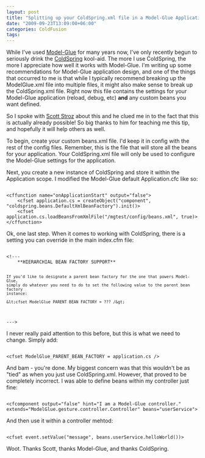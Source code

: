 ```yaml
---
layout: post
title: "Splitting up your ColdSpring.xml file in a Model-Glue Application"
date: "2009-09-23T13:09:00+06:00"
categories: ColdFusion 
tags: 
---
```


While I've used <a href="http://www.model-glue.com">Model-Glue</a> for many years now, I've only recently begun to seriously drink the <a href="http://www.coldspringframework.org">ColdSpring</a> kool-aid. The more I use ColdSpring, the more I appreciate how well it works with Model-Glue. I'm writing up some recommendations for Model-Glue application design, and one of the things that occurred to me is that while I typically recommend breaking up the ModelGlue.xml file into multiple files, it might also make sense to break up the ColdSpring.xml file. Right now this file contains the settings for your Model-Glue application (reload, debug, etc) <b>and</b> any custom beans you want defined. 

So I spoke with <a href="http://www.boyzoid.com">Scott Stroz</a> about this and he clued me in to the fact that this is actually already possible! So big thanks to him for teaching me this tip, and hopefully it will help others as well.
<!--more-->
To begin, create your custom beans.xml file. I'd keep it in config with the rest of the config files. Remember, this is the file that will store all the beans for your application. Your ColdSpring.xml file will only be used to configure the Model-Glue settings for the application.

Next, you create a new instance of ColdSpring and store it within the Application scope. I modified the Model-Glue default Application.cfc like so:

<code>
&lt;cffunction name="onApplicationStart" output="false"&gt;
	&lt;cfset application.cs = createObject("component", "coldspring.beans.DefaultXmlBeanFactory").init()&gt;
	&lt;cfset application.cs.loadBeansFromXmlFile("/mgtest/config/beans.xml", true)&gt;
&lt;/cffunction&gt;
</code>

Ok, one last step. When it comes to working with ColdSpring, there is a setting you can override in the main index.cfm file:

<code>
&lt;!---
	**HIERARCHIAL BEAN FACTORY SUPPORT**

	If you'd like to designate a parent bean factory for the one that powers Model-Glue,
	simply do whatever you need to do to set the following value to the parent bean factory 
	instance:
	
	&lt;cfset ModelGlue_PARENT_BEAN_FACTORY = ??? /&gt;
---&gt;
</code>

I never really paid attention to this before, but this is what we need to change. Simply add:

<code>
&lt;cfset ModelGlue_PARENT_BEAN_FACTORY = application.cs /&gt;
</code>

And bam - you're done. My biggest concern was that this wouldn't be as "tied" as when you just use ColdSpring.xml. However, that proved to be completely incorrect. I was able to define beans within my controller just fine:

<code>
&lt;cfcomponent output="false" hint="I am a Model-Glue controller." extends="ModelGlue.gesture.controller.Controller" beans="userService"&gt;
</code>

And then use it within a controller mehtod:

<code>
&lt;cfset event.setValue("message", beans.userService.helloWorld())&gt;
</code>

Woot. Thanks Scott, thanks Model-Glue, and thanks ColdSpring.